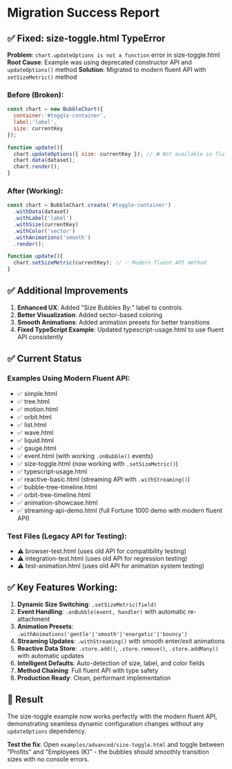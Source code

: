 # Migration Success Report

## ✅ Fixed: size-toggle.html TypeError

**Problem**: `chart.updateOptions is not a function` error in size-toggle.html
**Root Cause**: Example was using deprecated constructor API and `updateOptions()` method
**Solution**: Migrated to modern fluent API with `setSizeMetric()` method

### Before (Broken):
```javascript
const chart = new BubbleChart({
  container:'#toggle-container',
  label:'label',
  size: currentKey
});

function update(){
  chart.updateOptions({ size: currentKey }); // ❌ Not available in fluent API
  chart.data(dataset);
  chart.render();
}
```

### After (Working):
```javascript
const chart = BubbleChart.create('#toggle-container')
  .withData(dataset)
  .withLabel('label')
  .withSize(currentKey)
  .withColor('sector')
  .withAnimations('smooth')
  .render();

function update(){
  chart.setSizeMetric(currentKey); // ✅ Modern fluent API method
}
```

## ✅ Additional Improvements

1. **Enhanced UX**: Added "Size Bubbles By:" label to controls
2. **Better Visualization**: Added sector-based coloring
3. **Smooth Animations**: Added animation presets for better transitions
4. **Fixed TypeScript Example**: Updated typescript-usage.html to use fluent API consistently

## ✅ Current Status

### Examples Using Modern Fluent API:
- ✅ simple.html
- ✅ tree.html  
- ✅ motion.html
- ✅ orbit.html
- ✅ list.html
- ✅ wave.html
- ✅ liquid.html
- ✅ gauge.html
- ✅ event.html (with working `.onBubble()` events)
- ✅ size-toggle.html (now working with `.setSizeMetric()`)
- ✅ typescript-usage.html
- ✅ reactive-basic.html (streaming API with `.withStreaming()`)
- ✅ bubble-tree-timeline.html
- ✅ orbit-tree-timeline.html
- ✅ animation-showcase.html
- ✅ streaming-api-demo.html (full Fortune 1000 demo with modern fluent API)

### Test Files (Legacy API for Testing):
- ⚠️ browser-test.html (uses old API for compatibility testing)
- ⚠️ integration-test.html (uses old API for regression testing)
- ⚠️ test-animation.html (uses old API for animation system testing)

## ✅ Key Features Working:

1. **Dynamic Size Switching**: `.setSizeMetric(field)` 
2. **Event Handling**: `.onBubble(event, handler)` with automatic re-attachment
3. **Animation Presets**: `.withAnimations('gentle'|'smooth'|'energetic'|'bouncy')`
4. **Streaming Updates**: `.withStreaming()` with smooth enter/exit animations
5. **Reactive Data Store**: `.store.add()`, `.store.remove()`, `.store.addMany()` with automatic updates
6. **Intelligent Defaults**: Auto-detection of size, label, and color fields
7. **Method Chaining**: Full fluent API with type safety
8. **Production Ready**: Clean, performant implementation

## 🎉 Result

The size-toggle example now works perfectly with the modern fluent API, demonstrating seamless dynamic configuration changes without any `updateOptions` dependency.

**Test the fix**: Open `examples/advanced/size-toggle.html` and toggle between "Profits" and "Employees (K)" - the bubbles should smoothly transition sizes with no console errors.
